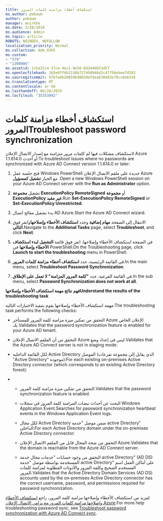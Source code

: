 ```yaml
---
title: استكشاف أخطاء مزامنة كلمات المرور
ms.author: pebaum
author: pebaum
manager: mnirkhe
ms.date: 3/20/2018
ms.audience: Admin
ms.topic: article
ROBOTS: NOINDEX, NOFOLLOW
localization_priority: Normal
ms.collection: Adm_O365
ms.custom:
- "579"
- "1300006"
ms.assetid: 1cba32c4-37ce-4ec1-9e58-8d3440b53d57
ms.openlocfilehash: 165e0ff4b2136b727450946d2c47756ebee7d393
ms.sourcegitcommit: 5fb7a4b28859690020efdea630d03e70cc0e6334
ms.translationtype: MT
ms.contentlocale: ar-SA
ms.lasthandoff: 06/28/2019
ms.locfileid: "35353092"
---
```

# <a name="troubleshoot-password-synchronization"></a><span data-ttu-id="954bb-102">استكشاف أخطاء مزامنة كلمات المرور</span><span class="sxs-lookup"><span data-stu-id="954bb-102">Troubleshoot password synchronization</span></span>

<span data-ttu-id="954bb-103">لاستكشاف مشكلات فيها لم كلمات مرور متزامنة مع إصدار الاتصال الإعلان Azure 1.1.614.0 أو أحدث:</span><span class="sxs-lookup"><span data-stu-id="954bb-103">To troubleshoot issues where no passwords are synchronized with Azure AD Connect version 1.1.614.0 or later:</span></span>
  
1. <span data-ttu-id="954bb-104">فتح جلسة عمل Windows PowerShell جديدة على ملقم الاتصال الإعلان Azure مع الخيار **تشغيل كمسؤول** .</span><span class="sxs-lookup"><span data-stu-id="954bb-104">Open a new Windows PowerShell session on your Azure AD Connect server with the **Run as Administrator** option.</span></span>

2. <span data-ttu-id="954bb-105">تشغيل **مجموعة ExecutionPolicy RemoteSigned** أو **مجموعة ExecutionPolicy غير مقيد**.</span><span class="sxs-lookup"><span data-stu-id="954bb-105">Run **Set-ExecutionPolicy RemoteSigned** or **Set-ExecutionPolicy Unrestricted**.</span></span>

3. <span data-ttu-id="954bb-106">بدء تشغيل معالج اتصال AD Azure.</span><span class="sxs-lookup"><span data-stu-id="954bb-106">Start the Azure AD Connect wizard.</span></span>

4. <span data-ttu-id="954bb-107">الانتقال إلى الصفحة **مهام إضافية** وحدد **استكشاف الأخطاء وإصلاحها**وانقر فوق **التالي**.</span><span class="sxs-lookup"><span data-stu-id="954bb-107">Navigate to the **Additional Tasks** page, select **Troubleshoot**, and click **Next**.</span></span>

5. <span data-ttu-id="954bb-108">في الصفحة استكشاف الأخطاء وإصلاحها، انقر فوق قائمة **التشغيل لبدء استكشاف الأخطاء وإصلاحها** في PowerShell.</span><span class="sxs-lookup"><span data-stu-id="954bb-108">On the Troubleshooting page, click **Launch to start the troubleshooting** menu in PowerShell.</span></span>

6. <span data-ttu-id="954bb-109">في القائمة الرئيسية، حدد **استكشاف أخطاء مزامنة كلمات المرور**.</span><span class="sxs-lookup"><span data-stu-id="954bb-109">In the main menu, select **Troubleshoot Password Synchronization**.</span></span>

7. <span data-ttu-id="954bb-110">في القائمة الفرعية، حدد **"كلمة المرور المزامنة" لا تعمل على الإطلاق**.</span><span class="sxs-lookup"><span data-stu-id="954bb-110">In the sub menu, select **Password Synchronization does not work at all**.</span></span>

<span data-ttu-id="954bb-111">**فهم نتائج مهمة استكشاف الأخطاء وإصلاحها**</span><span class="sxs-lookup"><span data-stu-id="954bb-111">**Understand the results of the troubleshooting task**</span></span>
  
<span data-ttu-id="954bb-112">مهمة استكشاف الأخطاء وإصلاحها يقوم بتنفيذ الاختبارات التالية:</span><span class="sxs-lookup"><span data-stu-id="954bb-112">The troubleshooting task performs the following checks:</span></span>
  
- <span data-ttu-id="954bb-113">التحقق من تمكين ميزة مزامنة كلمة المرور للمستأجر Azure الإعلان الخاص بك.</span><span class="sxs-lookup"><span data-stu-id="954bb-113">Validates that the password synchronization feature is enabled for your Azure AD tenant.</span></span>

- <span data-ttu-id="954bb-114">التحقق من أن الملقم الاتصال الإعلان Azure ليس في إعداد وضع.</span><span class="sxs-lookup"><span data-stu-id="954bb-114">Validates that the Azure AD Connect server is not in staging mode.</span></span>

- <span data-ttu-id="954bb-115">لكل القائمة الداخلية Active Directory الموصل (الذي يقابل إلى مجموعة تفرعات "Active Directory" موجودة):</span><span class="sxs-lookup"><span data-stu-id="954bb-115">For each existing on-premises Active Directory connector (which corresponds to an existing Active Directory forest):</span></span>

- 
  - <span data-ttu-id="954bb-116">التحقق من تمكين ميزة مزامنة كلمة المرور.</span><span class="sxs-lookup"><span data-stu-id="954bb-116">Validates that the password synchronization feature is enabled.</span></span>

  - <span data-ttu-id="954bb-117">البحث عن أحداث نبضات المزامنة كلمة المرور في سجلات Windows Application Event.</span><span class="sxs-lookup"><span data-stu-id="954bb-117">Searches for password synchronization heartbeat events in the Windows Application Event logs.</span></span>

  - <span data-ttu-id="954bb-118">لكل مجال Active Directory ضمن موصل "خدمة active Directory" الداخلي:</span><span class="sxs-lookup"><span data-stu-id="954bb-118">For each Active Directory domain under the on-premises Active Directory connector:</span></span>

  - <span data-ttu-id="954bb-119">التحقق من صحة المجال قابل من الملقم الاتصال الإعلان Azure.</span><span class="sxs-lookup"><span data-stu-id="954bb-119">Validates that the domain is reachable from the Azure AD Connect server.</span></span>

  - <span data-ttu-id="954bb-120">التحقق من وجود حسابات "خدمات مجال خدمة active Directory" (AD DS) المستخدمة بواسطة موصل "خدمة active Directory" على أماكن العمل اسم المستخدم الصحيح وكلمة المرور والأذونات المطلوبة لمزامنة كلمات المرور.</span><span class="sxs-lookup"><span data-stu-id="954bb-120">Validates that the Active Directory Domain Services (AD DS) accounts used by the on-premises Active Directory connector has the correct username, password, and permissions required for password synchronization.</span></span>

<span data-ttu-id="954bb-121">لمزيد من استكشاف الأخطاء وإصلاحها مزامنة كلمة المرور، راجع [استكشاف الأخطاء وإصلاحها مزامنة كلمات المرور مع تزامن الاتصال الإعلان Azure](https://docs.microsoft.com/azure/active-directory/connect/active-directory-aadconnectsync-troubleshoot-password-synchronization).</span><span class="sxs-lookup"><span data-stu-id="954bb-121">For more help troubleshooting password sync, see [Troubleshoot password synchronization with Azure AD Connect sync](https://docs.microsoft.com/azure/active-directory/connect/active-directory-aadconnectsync-troubleshoot-password-synchronization).</span></span>
  